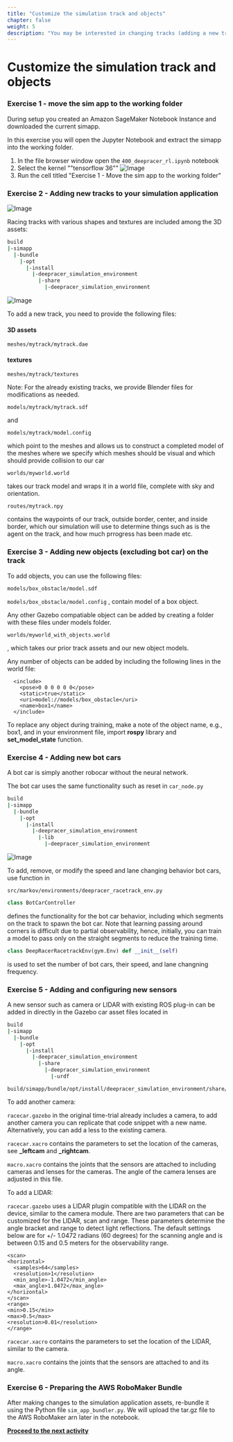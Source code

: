 ```yaml
---
title: "Customize the simulation track and objects"
chapter: false
weight: 5
description: "You may be interested in changing tracks (adding a new track, or editing an existing one), adding objects to your track, or adding bot cars to train against."
---
```

# Customize the simulation track and objects

### Exercise 1 - move the sim app to the working folder

During setup you created an Amazon SageMaker Notebook Instance and downloaded the current simapp.

In this exercise you will open the Jupyter Notebook and extract the simapp into the working folder.

1. In the file browser window open the `400_deepracer_rl.ipynb` notebook
2. Select the kernel ""tensorflow 36""
![Image](/images/400workshop/selectkernal.png)
3. Run the cell titled "Exercise 1 - Move the sim app to the working folder"

### Exercise 2 - Adding new tracks to your simulation application

![Image](/images/400workshop/Changetracks.png)

Racing tracks with various shapes and textures are included among the 3D assets: 
   
```bash
build
|-simapp
  |-bundle
    |-opt
      |-install
        |-deepracer_simulation_environment
          |-share
            |-deepracer_simulation_environment
```

![Image](/images/400workshop/jupyterlabstartfilesystem.png)

To add a new track, you need to provide the following files:

#### 3D assets
`
meshes/mytrack/mytrack.dae
`
#### textures
`
meshes/mytrack/textures
`

Note: For the already existing tracks, we provide Blender files for modifications as needed.

`
models/mytrack/mytrack.sdf
`

and 

`
models/mytrack/model.config
`

which point to the meshes and allows us to construct a completed model of the meshes where we specify which meshes should be visual and which should provide collision to our car

`
worlds/myworld.world
`

takes our track model and wraps it in a world file, complete with sky and orientation.

`
routes/mytrack.npy
`

contains the waypoints of our track, outside border, center, and inside border, which our simulation will use to determine things such as is the agent on the track, and how much prrogress has been made etc.

### Exercise 3 - Adding new objects (excluding bot car) on the track

To add objects, you can use the following files:

`
models/box_obstacle/model.sdf 
`

`
models/box_obstacle/model.config
`
, contain model of a box object. 

Any other Gazebo compatiable object can be added by creating a folder with these files under models folder.

`
worlds/myworld_with_objects.world
`

, which takes our prior track assets and our new object models. 


Any number of objects can be added by including the following lines in the world file:
```
  <include>
    <pose>0 0 0 0 0 0</pose>
    <static>true</static>
    <uri>model://models/box_obstacle</uri>
    <name>box1</name>
  </include>
```
To replace any object during training, make a note of the object name, e.g., box1, and in your environment file, import **rospy** library and **set_model_state** function.

### Exercise 4 - Adding new bot cars

A bot car is simply another robocar without the neural network.

The bot car uses the same functionality such as reset in `car_node.py`

```bash
build
|-simapp
  |-bundle
    |-opt
      |-install
        |-deepracer_simulation_environment
          |-lib
            |-deepracer_simulation_environment
```
![Image](/images/400workshop/car_node.png)

To add, remove, or modify the speed and lane changing behavior bot cars, use function in 

`src/markov/environments/deepracer_racetrack_env.py`


```python
class BotCarController 
```
defines the functionality for the bot car behavior, including which segments on the track to spawn the bot car. Note that learning passing around corners is difficult due to partial observability, hence, initially, you can train a model to pass only on the straight segments to reduce the training time.
```python
class DeepRacerRacetrackEnv(gym.Env) def __init__(self)
``` 
is used to set the number of bot cars, their speed, and lane changning frequency.

### Exercise 5 - Adding and configuring new sensors

A new sensor such as camera or LIDAR with existing ROS plug-in can be added in directly in the Gazebo car asset files located in 

```bash
build
|-simapp
  |-bundle
    |-opt
      |-install
        |-deepracer_simulation_environment
          |-share
            |-deepracer_simulation_environment
              |-urdf
```
```
build/simapp/bundle/opt/install/deepracer_simulation_environment/share/deepracer_simulation_environment/urdf/
```

To add another camera:

`racecar.gazebo` in the original time-trial already includes a camera, to add another camera you can replicate that code snippet with a new name. Alternatively, you can add a less to the existing camera.

`racecar.xacro` contains the parameters to set the location of the cameras, see **_leftcam** and **_rightcam**.

`macro.xacro` contains the joints that the sensors are attached to including cameras and lenses for the cameras. The angle of the camera lenses are adjusted in this file.

To add a LIDAR:

`racecar.gazebo` uses a LIDAR plugin compatible with the LIDAR on the device, similar to the camera module. There are two parameters that can be customized for the LIDAR, scan and range. These parameters determine the angle bracket and range to detect light reflections. 
The default settings below are for +/- 1.0472 radians (60 degrees) for the scanning angle and is between 0.15 and 0.5 meters for the observability range.
````
<scan>
<horizontal>
  <samples>64</samples>
  <resolution>1</resolution>
  <min_angle>-1.0472</min_angle>
  <max_angle>1.0472</max_angle>
</horizontal>
</scan>
<range>
<min>0.15</min>
<max>0.5</max>
<resolution>0.01</resolution>
</range>
````
`racecar.xacro` contains the parameters to set the location of the LIDAR, similar to the camera.

`macro.xacro` contains the joints that the sensors are attached to and its angle.

### Exercise 6 - Preparing the AWS RoboMaker Bundle

After making changes to the simulation application assets, re-bundle it using the Python file `sim_app_bundler.py`. We will upload the tar.gz file to the AWS RoboMaker arn later in the notebook.

**[Proceed to the next activity](../modifyactionspace/)**
